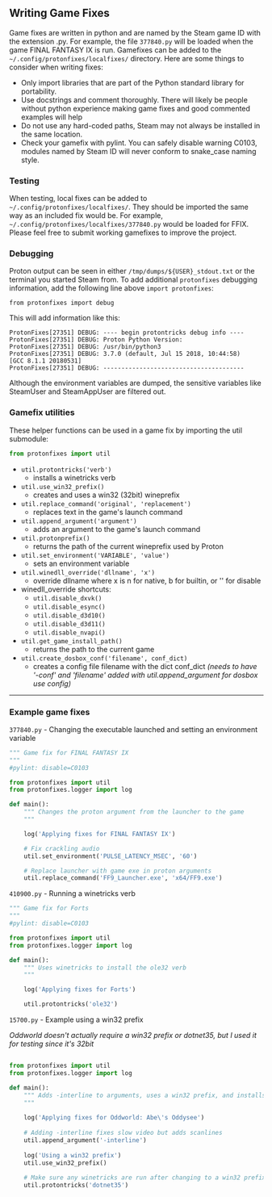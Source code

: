 ## Writing Game Fixes
Game fixes are written in python and are named by the Steam game ID with the extension .py. For example, the file `377840.py` will be loaded when the game FINAL FANTASY IX is run. Gamefixes can be added to the `~/.config/protonfixes/localfixes/` directory. Here are some things to consider when writing fixes:

- Only import libraries that are part of the Python standard library for portability.
- Use docstrings and comment thoroughly. There will likely be people without python experience making game fixes and good commented examples will help
- Do not use any hard-coded paths, Steam may not always be installed in the same location.
- Check your gamefix with pylint. You can safely disable warning C0103, modules named by Steam ID will never conform to snake_case naming style.

### Testing
When testing, local fixes can be added to `~/.config/protonfixes/localfixes/`. They should be imported the same way as an included fix would be. For example, `~/.config/protonfixes/localfixes/377840.py` would be loaded for FFIX. Please feel free to submit working gamefixes to improve the project. 

### Debugging
Proton output can be seen in either `/tmp/dumps/${USER}_stdout.txt` or the terminal you started Steam from. To add additional `protonfixes` debugging information, add the following line above `import protonfixes`:
```
from protonfixes import debug
```
This will add information like this:
```
ProtonFixes[27351] DEBUG: ---- begin protontricks debug info ----
ProtonFixes[27351] DEBUG: Proton Python Version:
ProtonFixes[27351] DEBUG: /usr/bin/python3
ProtonFixes[27351] DEBUG: 3.7.0 (default, Jul 15 2018, 10:44:58)
[GCC 8.1.1 20180531]
ProtonFixes[27351] DEBUG: ---------------------------------------
```
Although the environment variables are dumped, the sensitive variables like SteamUser and SteamAppUser are filtered out.


### Gamefix utilities 
These helper functions can be used in a game fix by importing the util submodule:
```python
from protonfixes import util
```

- `util.protontricks('verb')`
	-  installs a winetricks verb
- `util.use_win32_prefix()`
	- creates and uses a win32 (32bit) wineprefix
- `util.replace_command('original', 'replacement')`
	- replaces text in the game's launch command
- `util.append_argument('argument')`
	- adds an argument to the game's launch command
- `util.protonprefix()`
	- returns the path of the current wineprefix used by Proton
- `util.set_environment('VARIABLE', 'value')`
	- sets an environment variable
- `util.winedll_override('dllname', 'x')`
	- override dllname where x is n for native, b for builtin, or '' for disable
- winedll_override shortcuts:
	- `util.disable_dxvk()`
	- `util.disable_esync()`
	- `util.disable_d3d10()`
	- `util.disable_d3d11()`
	- `util.disable_nvapi()`
- `util.get_game_install_path()`
	- returns the path to the current game
- `util.create_dosbox_conf('filename', conf_dict)`
	- creates a config file filename with the dict conf_dict
	  _(needs to have '-conf' and 'filename' added with util.append_argument for dosbox use config)_


---
### Example game fixes
`377840.py` - Changing the executable launched and setting an environment variable
```python
""" Game fix for FINAL FANTASY IX
"""
#pylint: disable=C0103

from protonfixes import util
from protonfixes.logger import log

def main():
    """ Changes the proton argument from the launcher to the game
    """

    log('Applying fixes for FINAL FANTASY IX')

    # Fix crackling audio
    util.set_environment('PULSE_LATENCY_MSEC', '60')

    # Replace launcher with game exe in proton arguments
    util.replace_command('FF9_Launcher.exe', 'x64/FF9.exe')
```

`410900.py` - Running a winetricks verb
```python
""" Game fix for Forts
"""
#pylint: disable=C0103

from protonfixes import util
from protonfixes.logger import log

def main():
    """ Uses winetricks to install the ole32 verb
    """

    log('Applying fixes for Forts')

    util.protontricks('ole32')
```
`15700.py` - Example using a win32 prefix

*Oddworld doesn't actually require a win32 prefix or dotnet35, but I used it for testing since it's 32bit*
```python

from protonfixes import util
from protonfixes.logger import log

def main():
    """ Adds -interline to arguments, uses a win32 prefix, and installs dotnet35
    """
    
    log('Applying fixes for Oddworld: Abe\'s Oddysee')
        
    # Adding -interline fixes slow video but adds scanlines
    util.append_argument('-interline')
    
    log('Using a win32 prefix')
    util.use_win32_prefix()
    
    # Make sure any winetricks are run after changing to a win32 prefix
    util.protontricks('dotnet35')
```


